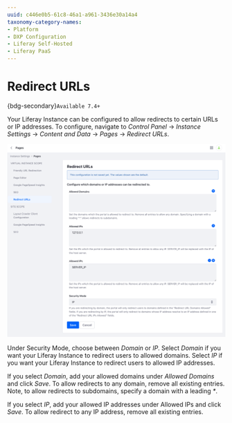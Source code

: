 ```yaml
---
uuid: c446e0b5-61c8-46a1-a961-3436e30a14a4
taxonomy-category-names:
- Platform
- DXP Configuration
- Liferay Self-Hosted
- Liferay PaaS
---
```

# Redirect URLs

{bdg-secondary}`Available 7.4+`

Your Liferay Instance can be configured to allow redirects to certain URLs or IP addresses. To configure, navigate to *Control Panel* &rarr; *Instance Settings* &rarr; *Content and Data* &rarr; *Pages* &rarr; *Redirect URLs*.

![Navigate to Redirect URLs under Instance Settings](./redirect-urls/images/01.png)

Under Security Mode, choose between *Domain* or *IP*. Select *Domain* if you want your Liferay Instance to redirect users to allowed domains. Select *IP* if you want your Liferay Instance to redirect users to allowed IP addresses.

If you select *Domain*, add your allowed domains under *Allowed Domains* and click *Save*. To allow redirects to any domain, remove all existing entries. Note, to allow redirects to subdomains, specify a domain with a leading _*_.

If you select *IP*, add your allowed IP addresses under Allowed IPs and click *Save*. To allow redirect to any IP address, remove all existing entries.

